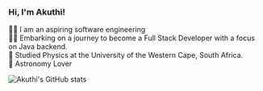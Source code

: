 ### Hi, I'm Akuthi!

👨‍💻 I am an aspiring software engineering <br/>
👨‍💻 Embarking on a journey to become a Full Stack Developer with a focus on Java backend. <br/>
🔭 Studied Physics at the University of the Western Cape, South Africa. <br/> 
🌠 Astronomy Lover <br/>


![Akuthi's GitHub stats](https://github-readme-stats.vercel.app/api?username=akuthi-a&show_icons=true&theme=blue-green) 
